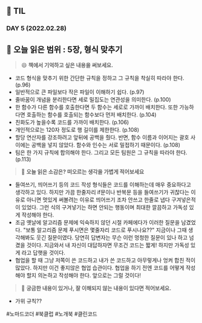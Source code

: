 ## :pencil: TIL  
### DAY 5 (2022.02.28)
:book: 오늘 읽은 범위 : 5장, 형식 맞추기
---
> :smile: **책에서 기억하고 싶은 내용을 써보세요.**
 - 코드 형식을 맞추기 위한 간단한 규칙을 정하고 그 규칙을 착실히 따라야 한다. (p.96)
 - 일반적으로 큰 파일보다 작은 파일이 이해하기 쉽다. (p.97)
 - 줄바꿈이 개념을 분리한다면 세로 밀집도는 연관성을 의미한다. (p.100)
 - 한 함수가 다른 함수를 호출한다면 두 함수는 세로로 가까이 배치한다. 또한 가능하다면 호출하는 함수를 호출되는 함수보다 먼저 배치한다. (p.104)
 - 친화도가 높을수록 코드를 가까이 배치한다. (p.106)
 - 개인적으로는 120자 정도로 행 길이를 제한한다. (p.108)
 - 할당 연산자를 강조하려고 앞뒤에 공백을 줬다. 반면, 함수 이름과 이어지는 괄호 사이에는 공백을 넣지 않았다. 함수와 인수는 서로 밀접하기 때문이다. (p.108)
 - 팀은 한 가지 규칙에 합의해야 한다. 그리고 모든 팀원은 그 규칙을 따라야 한다. (p.113)
 
> :thinking: **오늘 읽은 소감은? 떠오르는 생각을 가볍게 적어보세요**
 - 들여쓰기, 띄어쓰기 등의 코드 작성 형식들은 코드를 이해하는데 매우 중요하다고 생각하고 있다. 하지만 가끔 한줄자리 if문이나 반복문 등을 들여쓰기가 귀찮다는 이유로 아니면 멋있게 써볼려는
 이유로 띄어쓰기 조차 안쓰고 한줄로 냅다 구겨넣은적이 있었다. 그런 식의 구겨넣기는 하면 안되는 행동이며 최대한 깔끔하고 가독성 있게 작성해야 한다.
 - 조금 옛날에 알고리즘 문제에 익숙하지 않던 시절 카페에다가 이러한 질문을 남겼었다. "보통 알고리즘 문제 푸시면은 몇줄자리 코드로 푸시나요??" 지금이나 그때 생각해봐도 웃긴 질문이였다. 당연히 답변자는
 무슨 이런 멍청한 질문이 있나 하고 넘겼을 것이다. 지금와서 내 자신이 대답하자면 무조건 코드는 짧게! 하지만 가독성 있게 라고 답햇을 것이다.
 - 협업을 할 때 그냥 저쪽이 쓴 코드하고 내가 쓴 코드하고 아무렇게나 엉켜 합친 적이 많았다. 하지만 이건 좋지않은 협업 습관이다. 협업을 하기 전엔 코드를 어떻게 작성해야 할지 의논하고 작성해야 한다.
 앞으로는 그럴 것이다!

> :mag_right: **궁금한 내용이 있거나, 잘 이해되지 않는 내용이 있다면 적어보세요.**
 - 가위 규칙??


#노마드코더 #북클럽 #노개북 #클린코드
